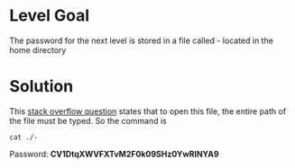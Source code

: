 # Level Goal
The password for the next level is stored in a file called - located in the home directory

# Solution

This [stack overflow question](https://stackoverflow.com/questions/42187323/how-to-open-a-dashed-filename-using-terminal) states that to open this file, the entire path of the file must be typed.
So the command is 
```
cat ./-
```

Password: **CV1DtqXWVFXTvM2F0k09SHz0YwRINYA9**
